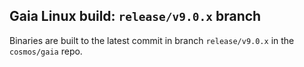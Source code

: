 ## Gaia Linux build: `release/v9.0.x` branch

Binaries are built to the latest commit in branch `release/v9.0.x` in the `cosmos/gaia` repo.

